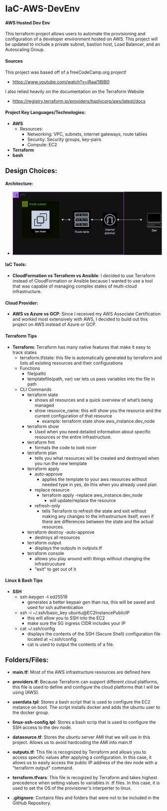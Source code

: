# IaC-AWS-DevEnv

#### AWS Hosted Dev Env

This terraform project allows users to automate the provisioning and configuration of a developer environment hosted on AWS. This project will be updated to include a private subnet, bastion host, Load Balancer, and an Autoscaling Group.

#### Sources

This project was based off of a freeCodeCamp.org project!
- https://www.youtube.com/watch?v=iRaai1IBlB0

I also relied heavily on the documentation on the Terraform Website
- https://registry.terraform.io/providers/hashicorp/aws/latest/docs

#### Project Key Languages/Technologies: 

- **AWS**
    - Resources: 
        - Networking: VPC, subnets, internet gateways, route tables
        - Security: Security groups, key-pairs
        - Compute: EC2
- **Terraform**
- **bash**


## Design Choices:

#### Architecture:
- ![AWSArch](images/AWSArch.png)

#### IaC Tools:
- **CloudFormation vs Terraform vs Ansible**: I decided to use Terraform instead of CloudFormation or Ansible because I wanted to use a tool that was capable of managing complex states of multi-cloud infrastructure.

#### Cloud Provider:
- **AWS vs Azure vs GCP**: Since I received my AWS Associate Certification and worked most extensively with AWS, I decided to build out this project on AWS instead of Azure or GCP.

#### Terraform Tips
- **Terraform**: Terraform has many native features that make it easy to track states
    - terraform.tfstate: this file is automatically generated by terraform and lists all existing resources and their configurations
    - Functions
        - file(path)
        - templatefile(path, var)
        var lets us pass variables into the file in path
    - CLI Commands
        - terraform state 
            - shows all resources and a quick overview of what’s being managed
            - show resource_name: this will show you the resource and the current configuration of that resource
                - example: terraform state show aws_instance.dev_node
        - terraform show
            - Used when you need detailed information about specific resources or the entire infrastructure.
        - terraform fmt
            - formats the code to look nicer
        - terraform plan
            - tells you what resources will be created and destroyed when you run the new template
        - terraform apply 
            - auto-approve 
                - applies the template to your aws resources without needed type in yes, do this when you already used plan
            - replace resource
                - terraform apply -replace aws_instance.dev_node
                    - will update/replace the resource
            - refresh-only
                - tells Terraform to refresh the state and exit without making any changes to the infrastructure itself, even if there are differences between the state and the actual resources.
        - terraform destroy -auto-approve
            -  destroys all resources
        - terraform output
            - displays the outputs in outputs.tf
        - terraform console
            - allows you play around with things without changing the infrastrucuture
            - "exit" to get out of it

#### Linux & Bash Tips
- **SSH**
    - ssh-keygen -t ed25519
        - generates a better keypair gen than rsa, this will be saved and used for ssh authentication
    - ssh -i  ~/.ssh/basic_key ubuntu@EC2InstancePublicIP
        - this will allow you to SSH into the EC2
        - make sure the SG ingress CIDR includes your IP
    - cat ~/.ssh/config
        - displays the contents of the SSH (Secure Shell) configuration file located at ~/.ssh/config.
        - cat is used to output the contents of a file.

## Folders/Files:

- **main.tf**: Most of the AWS infrastructure resources are defined here

- **providers.tf**: Because Terraform can support different cloud platforms, this file is used to define and configure the cloud platforms that I will be using (AWS).

- **userdata.tpl**: Stores a bash script that is used to configure the EC2 instance on boot. The script installs docker and adds the ubuntu user to the docker group.

- **linux-ssh-config.tpl**: Stores a bash scrip that is used to configure the SSH access to the dev node.

- **datasource.tf**: Stores the ubuntu server AMI that we will use in this project. Allows us to avoid hardcoding the AMI into main.tf

- **outputs.tf**: This file is recognized by Terraform and allows you to access specific values after applying a configuration. In this case, it allows us to easily access the public IP address of the dev node with a "terraform output" command.

- **terraform.tfvars**: This file is recogized by Terraform and takes highest precedence when setting values to variables in .tf files. In this case, it is used to set the OS of the provisioner's interperter to linux.

- **.gitignore**: Contains files and folders that were not to be included in the GitHub Repository.